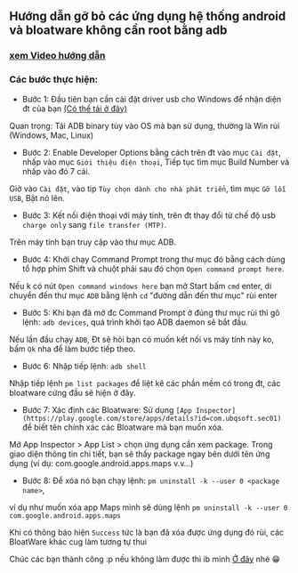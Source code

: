 ## Hướng dẫn gỡ bỏ các ứng dụng hệ thống android và bloatware không cần root bằng adb
### [xem Video hướng dẫn]()
### Các bước thực hiện:
- Bước 1: Đầu tiên bạn cần cài đặt driver usb cho Windows để nhận diện đt của bạn [(Có thể tải ở đây)](https://developer.android.com/studio/run/oem-usb.html)

Quan trọng: Tải ADB binary tùy vào OS mà bạn sử dụng, thường là Win rùi (Windows, Mac, Linux)

- Bước 2: Enable Developer Options bằng cách trên đt vào mục `Cài đặt`, nhấp vào mục `Giới thiệu điện thoại`, Tiếp tục tìm mục Build Number và nhấp vào đó 7 cái.

Giờ vào `Cài đặt`, vào tip `Tùy chọn dành cho nhà phát triển`, tìm mục `Gỡ lỗi USB`, Bật nó lên.

- Bước 3: Kết nối điện thoại với máy tính, trên đt thay đổi từ chế độ usb `charge only` sang `file transfer (MTP)`.

Trên máy tính bạn truy cập vào thư mục ADB.

- Bước 4: Khởi chạy Command Prompt trong thư mục đó bằng cách dùng tổ hợp phím Shift và chuột phải sau đó chọn `Open command prompt here`.

Nếu k có nút `Open command windows here` bạn mở Start bấm `cmd` enter, di chuyển đến thư mục `ADB` bằng lệnh `cd` "đường dẫn đến thư mục" rùi enter

- Bước 5: Khi bạn đã mở đc Command Prompt ở đúng thư mục rùi thì gõ lệnh: `adb devices`, quá trình khởi tạo ADB daemon sẽ bắt đầu.

Nếu lần đầu chạy `ADB`, Đt sẽ hỏi bạn có muốn kết nối vs máy tính này ko, bấm `Ok` nha để làm bước tiếp theo.

- Bước 6: Nhập tiếp lệnh: `adb shell`

Nhập tiếp lệnh `pm list packages` để liệt kê các phần mềm có trong đt, các bloatware cứng đầu sẽ hiện ở đây.

- Bước 7: Xác định các Bloatware: Sử dụng `[App Inspector](https://play.google.com/store/apps/details?id=com.ubqsoft.sec01)` để biết tên chính xác các Bloatware mà bạn muốn xóa.
  
Mở App Inspector > App List > chọn ứng dụng cần xem package. Trong giao diện thông tin chi tiết, bạn sẽ thấy package ngay bên dưới tên ứng dụng (ví dụ: com.google.android.apps.maps v.v…)

- Bước 8: Để xóa nó bạn chạy lệnh: `pm uninstall -k --user 0 <package name>`, 
 
ví dụ như muốn xóa app Maps mình sẽ dùng lệnh `pm uninstall -k --user 0 com.google.android.apps.maps`

Khi có thông báo hiện `Success` tức là bạn đã xóa được ứng dụng đó rùi, các BloatWare khác cug làm tương tự thui

Chúc các bạn thành công :p nếu không làm được thì ib mình [Ở đây](https://zalo.me/0983538806) nhé 😁
